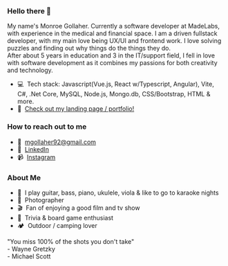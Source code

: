 ### Hello there 👋
My name's Monroe Gollaher. Currently a software developer at MadeLabs, with experience in the medical and financial space. I am a driven fullstack developer, with my main love being UX/UI and frontend work. I love solving puzzles and finding out why things do the things they do.<br>After about 5 years in education and 3 in the IT/support field, I fell in love with software development as it combines my passions for both creativity and technology.

- 💻 &nbsp;Tech stack: Javascript(Vue.js, React w/Typescript, Angular), Vite, C#, .Net Core, MySQL, Node.js, Mongo.db, CSS/Bootstrap, HTML & more.
- 💼 &nbsp;<a href="https://monroegollaher.github.io/Portfolio/">Check out my landing page / portfolio!</a>

### How to reach out to me
- 📩 &nbsp;mgollaher92@gmail.com
- 💼 &nbsp;<a href="https://www.linkedin.com/in/monroe-gollaher/">LinkedIn</a>
- 📹 &nbsp;<a href="https://www.instagram.com/thisismonroe">Instagram</a>

### About Me
 - 🎵 &nbsp;I play guitar, bass, piano, ukulele, viola & like to go to karaoke nights
 - 📸 &nbsp;Photographer
 - 🎬 &nbsp;Fan of enjoying a good film and tv show
 - 🎲 &nbsp;Trivia & board game enthusiast 
 - 🏕 &nbsp;Outdoor / camping lover
 
 "You miss 100% of the shots you don't take" <br>- Wayne Gretzky <br>- Michael Scott

<!--
**MonroeGollaher/MonroeGollaher** is a ✨ _special_ ✨ repository because its `README.md` (this file) appears on your GitHub profile.

Here are some ideas to get you started:

- 🔭 I’m currently working on ...
- 🌱 I’m currently learning ...
- 👯 I’m looking to collaborate on ...
- 🤔 I’m looking for help with ...
- 💬 Ask me about ...
- 📫 How to reach me: ...
- 😄 Pronouns: ...
- ⚡ Fun fact: ...
-->
